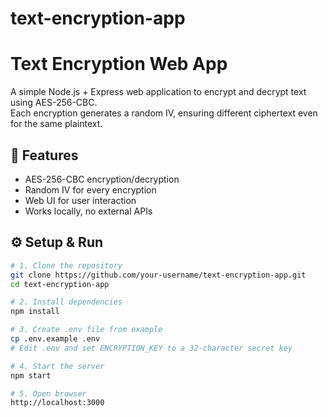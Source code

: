 # text-encryption-app


# Text Encryption Web App

A simple Node.js + Express web application to encrypt and decrypt text using AES-256-CBC.  
Each encryption generates a random IV, ensuring different ciphertext even for the same plaintext.

## 🚀 Features
- AES-256-CBC encryption/decryption
- Random IV for every encryption
- Web UI for user interaction
- Works locally, no external APIs

## ⚙️ Setup & Run
```bash
# 1. Clone the repository
git clone https://github.com/your-username/text-encryption-app.git
cd text-encryption-app

# 2. Install dependencies
npm install

# 3. Create .env file from example
cp .env.example .env
# Edit .env and set ENCRYPTION_KEY to a 32-character secret key

# 4. Start the server
npm start

# 5. Open browser
http://localhost:3000
